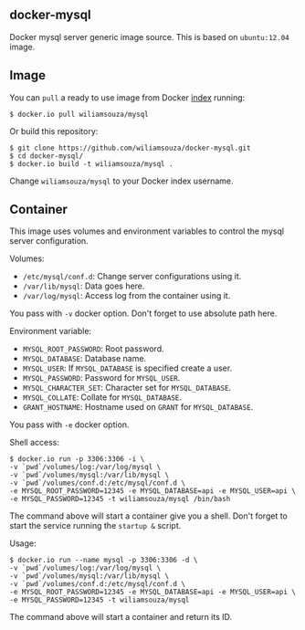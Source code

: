 docker-mysql
------------

Docker mysql server generic image source. This is based on `ubuntu:12.04` image.

Image
-----

You can `pull` a ready to use image from Docker
[index](https://index.docker.io/u/wiliamsouza/) running:

```
$ docker.io pull wiliamsouza/mysql
```

Or build this repository:

```
$ git clone https://github.com/wiliamsouza/docker-mysql.git
$ cd docker-mysql/
$ docker.io build -t wiliamsouza/mysql .
```

Change `wiliamsouza/mysql` to your Docker index username.

Container
---------

This image uses volumes and environment variables to control the mysql server
configuration.

Volumes:

* `/etc/mysql/conf.d`: Change server configurations using it.
* `/var/lib/mysql`: Data goes here.
* `/var/log/mysql`: Access log from the container using it.

You pass with `-v` docker option. Don't forget to use absolute path here.

Environment variable:

* `MYSQL_ROOT_PASSWORD`: Root password.
* `MYSQL_DATABASE`: Database name.
* `MYSQL_USER`: If `MYSQL_DATABASE` is specified create a user.
* `MYSQL_PASSWORD`: Password for `MYSQL_USER`.
* `MYSQL_CHARACTER_SET`: Character set for `MYSQL_DATABASE`.
* `MYSQL_COLLATE`: Collate for `MYSQL_DATABASE`.
* `GRANT_HOSTNAME`: Hostname used on `GRANT` for `MYSQL_DATABASE`.

You pass with `-e` docker option.

Shell access:

```
$ docker.io run -p 3306:3306 -i \
-v `pwd`/volumes/log:/var/log/mysql \
-v `pwd`/volumes/mysql:/var/lib/mysql \
-v `pwd`/volumes/conf.d:/etc/mysql/conf.d \
-e MYSQL_ROOT_PASSWORD=12345 -e MYSQL_DATABASE=api -e MYSQL_USER=api \
-e MYSQL_PASSWORD=12345 -t wiliamsouza/mysql /bin/bash
```

The command above will start a container give you a shell. Don't
forget to start the service running the `startup &` script.

Usage:

```
$ docker.io run --name mysql -p 3306:3306 -d \
-v `pwd`/volumes/log:/var/log/mysql \
-v `pwd`/volumes/mysql:/var/lib/mysql \
-v `pwd`/volumes/conf.d:/etc/mysql/conf.d \
-e MYSQL_ROOT_PASSWORD=12345 -e MYSQL_DATABASE=api -e MYSQL_USER=api \
-e MYSQL_PASSWORD=12345 -t wiliamsouza/mysql
```

The command above will start a container and return its ID.
